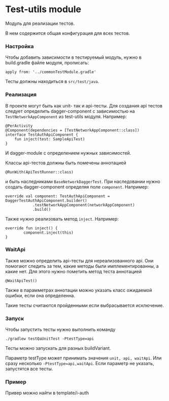 # Test-utils module

Модуль для реализации тестов.

В нем содержится общая конфигурация для всех тестов.

### Настройка

Чтобы добавить зависимости в тестируемый модуль, нужно в build.gradle
файле модуля, прописать:
```
apply from: '../commonTestModule.gradle'
```

Тесты должны находиться в `src/test/java`.

### Реализация

В проекте могут быть как unit- так и api-тесты. Для создания api тестов
следует определить dagger-component c зависимостью на
`TestNetworkAppComponent` из test-utils модуля. Например:
```
@PerActivity
@Component(dependencies = [TestNetworkAppComponent::class])
interface TestAuthApiComponent {
    fun inject(test: SampleApiTest)
}
```
И dagger-module с определением нужных зависимостей.

Классы api-тестов должны быть помечены аннотацией
```
@RunWith(ApiTestRunner::class)
```
и быть наследниками `BaseNetworkDaggerTest`. При наследовании нужно создать
dagger-component определяя поле `component`. Например:
```
override val component: TestAuthApiComponent = DaggerTestAuthApiComponent.builder()
            .testNetworkAppComponent(networkAppComponent)
            .build()
```

Также нужно реализовать метод `inject`. Например:
```
override fun inject() {
        component.inject(this)
}
```
### WaitApi

Также можно определить api-тесты для нереализованного api. Они помогают
следить за тем, какие методы были имплементированны, а какие нет. Для этого
нужно пометить метод теста аннотацией
```
@WaitApiTest()
```
Также в парамметрах аннотации можно указать класс ожидаемой ошибки, если она определенна.

Такие тесты считаются пройденными если выбрасывается исключение.

### Запуск

Чтобы запустить тесты нужно выполнить команду
```
./gradlew testQaUnitTest -PtestType=api
```

Тесты можно запускать для разных buildVariant.

Параметр testType может принимать значения `unit, api, waitApi`. Или сразу
несколько `-PtestType=api,waitApi`. Если параметр не указать, запустятся все
тесты.

### Пример

Привер можно найти в template/i-auth